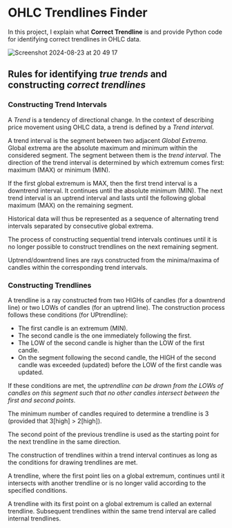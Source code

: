 # OHLC Trendlines Finder

In this project, I explain what **Correct Trendline** is and provide Python code for identifying correct trendlines in OHLC data.

![Screenshot 2024-08-23 at 20 49 17](https://github.com/user-attachments/assets/aad153fb-ca31-436a-8be0-e02163bb6f75)

## Rules for identifying _true trends_ and constructing _correct trendlines_

### Constructing Trend Intervals

A *Trend* is a tendency of directional change. 
In the context of describing price movement using OHLC data, a trend is defined by a *Trend interval*.

A trend interval is the segment between two adjacent *Global Extrema*.  Global extrema are the absolute maximum and minimum within the considered segment. The segment between them is the _trend interval_. The direction of the trend interval is determined by which extremum comes first: maximum (MAX) or minimum (MIN).

If the first global extremum is MAX, then the first trend interval is a downtrend interval. It continues until the absolute minimum (MIN). The next trend interval is an uptrend interval and lasts until the following global maximum (MAX) on the remaining segment.

Historical data will thus be represented as a sequence of alternating trend intervals separated by consecutive global extrema.

The process of constructing sequential trend intervals continues until it is no longer possible to construct trendlines on the next remaining segment.

Uptrend/downtrend lines are rays constructed from the minima/maxima of candles within the corresponding trend intervals.

### Constructing Trendlines

A trendline is a ray constructed from two HIGHs of candles (for a downtrend line) or two LOWs of candles (for an uptrend line). 
The construction process follows these conditions (for UPtrendline):
* The first candle is an extremum (MIN).
* The second candle is the one immediately following the first.
* The LOW of the second candle is higher than the LOW of the first candle.
* On the segment following the second candle, the HIGH of the second candle was exceeded (updated) before the LOW of the first candle was updated.

If these conditions are met, the *uptrendline can be drawn from the LOWs of candles on this segment such that no other candles intersect between the first and second points*.

The minimum number of candles required to determine a trendline is 3 (provided that 3[high] > 2[high]).

The second point of the previous trendline is used as the starting point for the next trendline in the same direction.

The construction of trendlines within a trend interval continues as long as the conditions for drawing trendlines are met.

A trendline, where the first point lies on a global extremum, continues until it intersects with another trendline or is no longer valid according to the specified conditions.

A trendline with its first point on a global extremum is called an external trendline. Subsequent trendlines within the same trend interval are called internal trendlines.


